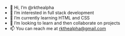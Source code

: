 - 👋 Hi, I’m @rkthealpha
- 👀 I’m interested in full stack development
- 🌱 I’m currently learning HTML and CSS
- 💞️ I’m looking to learn and then collaborate on projects
- 📫 You can reach me at rkthealpha@gmail.com

<!---
rkthealpha/rkthealpha is a ✨ special ✨ repository because its `README.md` (this file) appears on your GitHub profile.
You can click the Preview link to take a look at your changes.
--->

